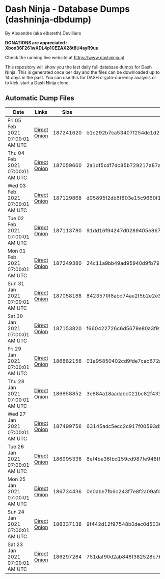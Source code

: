 # Dash Ninja - Database Dumps (dashninja-dbdump)
By Alexandre (aka elbereth) Devilliers

**DONATIONS are appreciated : Xbon36F261wXDL4p1CEZAX28t8U4ayR9uu**

Check the running live website at https://www.dashninja.pl

This repository will show you the last daily full database dumps for Dash Ninja. This is generated once per day and the files can be downloaded up to 14 days in the past.
You can use this for DASH crypto-currency analysis or to kick-start a Dash Ninja clone.


## Automatic Dump Files
| Date | Links | Size | SHA256 |
|--|--|--|--|
| Fri 05 Feb 2021 07:00:01 AM UTC | [Direct](https://oshi.at/GVtdcg) [Onion](http://oshiatwowvdbshka.onion/GVtdcg) | 187241620 | b1c292b7ca53407f254dc1d26635c50f1cc16ec43744ec0b1265f0d1b869e1d5 | 
| Thu 04 Feb 2021 07:00:01 AM UTC | [Direct](https://oshi.at/qYMXYX) [Onion](http://oshiatwowvdbshka.onion/qYMXYX) | 187059660 | 2a1df5cdf7dc85b729217a87a48468dff4b782f0aa854821afe9df9b9729130f | 
| Wed 03 Feb 2021 07:00:01 AM UTC | [Direct](https://oshi.at/jXSxJr) [Onion](http://oshiatwowvdbshka.onion/jXSxJr) | 187129868 | d95895f2db6f803e15c9660f1031b8599df6d72115c808a7ea6a2b6b9a82da36 | 
| Tue 02 Feb 2021 07:00:01 AM UTC | [Direct](https://oshi.at/GVqTeV) [Onion](http://oshiatwowvdbshka.onion/GVqTeV) | 187113780 | 91dd16f94247d0289405e86781ee21d8b29d340ba3070ddf92e7e2ea510520ab | 
| Mon 01 Feb 2021 07:00:01 AM UTC | [Direct](https://oshi.at/gNKfVw) [Onion](http://oshiatwowvdbshka.onion/gNKfVw) | 187249380 | 24c11a9bb49ad95940d9fb7996864e4137d10fcb19a50d64af40a898a4b0cf8a | 
| Sun 31 Jan 2021 07:00:01 AM UTC | [Direct](https://oshi.at/KMdoFp) [Onion](http://oshiatwowvdbshka.onion/KMdoFp) | 187058188 | 8423570f8abd74ae2f5b2e2e37cca93372af5978d3355a71512af2ee5f65a8a6 | 
| Sat 30 Jan 2021 07:00:01 AM UTC | [Direct](https://oshi.at/JJaDKi) [Onion](http://oshiatwowvdbshka.onion/JJaDKi) | 187153820 | f660422726c6d5679e80a3f91db3e0a075d83b6c6027672cb7a9bcf4dc2a1ce8 | 
| Fri 29 Jan 2021 07:00:01 AM UTC | [Direct](https://oshi.at/teMxXm) [Onion](http://oshiatwowvdbshka.onion/teMxXm) | 186882156 | 01a95850402cd9fde7cab672a7c4403a9fe4cfb0b27113c54ce27ee04ce9e1d0 | 
| Thu 28 Jan 2021 07:00:01 AM UTC | [Direct](https://oshi.at/KbrfbR) [Onion](http://oshiatwowvdbshka.onion/KbrfbR) | 186858852 | 3e884a18aadabc021bc82f43377008636c78b6f21ad837515e3230d6b42cca76 | 
| Wed 27 Jan 2021 07:00:01 AM UTC | [Direct](https://oshi.at/zxXMFB) [Onion](http://oshiatwowvdbshka.onion/zxXMFB) | 187499756 | 63145adc5ecc2c917f00593d5dd4ae78dc7f9f571564d0f7617a24bedc232856 | 
| Tue 26 Jan 2021 07:00:01 AM UTC | [Direct](https://oshi.at/pCmuUa) [Onion](http://oshiatwowvdbshka.onion/pCmuUa) | 186995336 | 8ef4be36fbd159cd987fe948f602f0574622509080d39789d2570750336a96dc | 
| Mon 25 Jan 2021 07:00:01 AM UTC | [Direct](https://oshi.at/KLYTKV) [Onion](http://oshiatwowvdbshka.onion/KLYTKV) | 186734436 | 0e0abe7fb6c243f7e8f2a09afc513589ba4ffaaac269d615899b8fc5ebc41483 | 
| Sun 24 Jan 2021 07:00:01 AM UTC | [Direct](https://oshi.at/mLwcue) [Onion](http://oshiatwowvdbshka.onion/mLwcue) | 186337136 | 9f442d12f97548b0dec0d503601cc4d2bfe059e507c0ce30b56be82993f3636f | 
| Sat 23 Jan 2021 07:00:01 AM UTC | [Direct](https://oshi.at/fsiCNR) [Onion](http://oshiatwowvdbshka.onion/fsiCNR) | 186297284 | 751daf90d2ab848f382528b7b578d2457ccdd4cdfe868de12b5dd15546ecb6a5 | 
